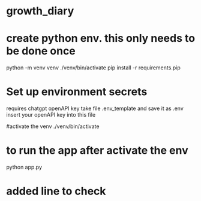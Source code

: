 # growth_diary


# create python env. this only needs to be done once
python -m venv venv
./venv/bin/activate
pip install -r requirements.pip

# Set up environment secrets
requires chatgpt openAPI key
take file .env_template and save it as .env
insert your openAPI key into this file

#activate the venv
./venv/bin/activate


# to run the app after activate the env
python app.py

# added line to check
